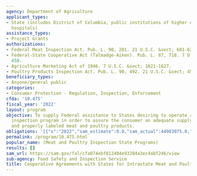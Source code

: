 ```yaml
---
agency: Department of Agriculture
applicant_types:
- State (includes District of Columbia, public institutions of higher education and
  hospitals)
assistance_types:
- Project Grants
authorizations:
- Federal Meat Inspection Act. Pub. L. 90, 201. 21 U.S.C. &sect; 601-624.
- Federal-State Cooperative Act (Talmadge-Aiken). Pub. L. 87, 718. 7 U.S.C. &sect;
  450.
- Agriculture Marketing Act of 1946. 7 U.S.C. &sect; 1621-1627.
- Poultry Products Inspection Act. Pub. L. 90, 492. 21 U.S.C. &sect; 451-471.
beneficiary_types:
- Anyone/general public
categories:
- Consumer Protection - Regulation, Inspection, Enforcement
cfda: '10.475'
fiscal_year: '2022'
layout: program
objective: To supply Federal assistance to States desiring to operate a meat and poultry
  inspection program in order to assure the consumer an adequate supply of safe, wholesome,
  and properly labeled meat and poultry products.
obligations: '[{"x":"2022","sam_estimate":0.0,"sam_actual":44983075.0,"usa_spending_actual":44981267.39},{"x":"2023","sam_estimate":47000000.0,"sam_actual":0.0,"usa_spending_actual":46025000.0},{"x":"2024","sam_estimate":47500000.0,"sam_actual":0.0,"usa_spending_actual":0.0}]'
permalink: /program/10.475.html
popular_name: (Meat and Poultry Inspection State Programs)
results: []
sam_url: https://sam.gov/fal/cfa074ebf812404e93284a3ec4abf246/view
sub-agency: Food Safety and Inspection Service
title: Cooperative Agreements with States for Intrastate Meat and Poultry Inspection
---
```

